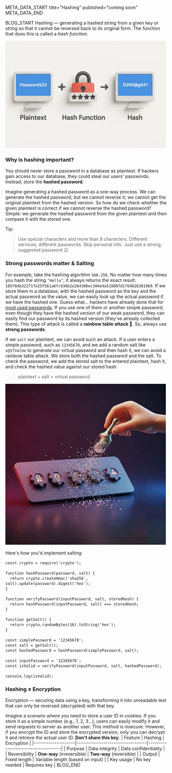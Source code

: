 META_DATA_START
title="Hashing"
published="coming soon"
META_DATA_END

BLOG_START
Hashing — generating a hashed string from a given key or string so that it cannot be reversed back to its original form. The function that does this is called a *hash function*.

![Plaintext to hash](https://raw.githubusercontent.com/akbarjorayev/blogs/main/blogs/hashing/photos/plaintext_to_hash.webp?w=500&h=333)

### Why is hashing important?
You should never store a password in a database as plaintext. If hackers gain access to our database, they could steal our users' passwords. Instead, store the **hashed password**.

Imagine generating a hashed password as a one-way process. We can generate the hashed password, but we cannot reverse it; we cannot get the original plaintext from the hashed version. So how do we check whether the given plaintext is correct if we cannot reverse the hashed password? Simple: we generate the hashed password from the given plaintext and then compare it with the stored one.

Tip:
> Use special characters and more than 8 characters. Different services, different passwords. Skip personal info. Just use a strong, suggested password 😉

### Strong passwords matter & Salting
For example, take the hashing algorithm `SHA-256`. No matter how many times you hash the string `"Hello"`, it always returns the exact result: `185f8db32271fe25f561a6fc938b2e264306ec304eda518007d1764826381969`. If we store them in a database, with the hashed password as the key and the actual password as the value, we can easily look up the actual password if we have the hashed one. Guess what... hackers have already done that for [most used passwords](https://en.wikipedia.org/wiki/Wikipedia:10,000_most_common_passwords). If you use one of them or another simple password, even though they have the hashed version of our weak password, they can easily find our password by its hashed version (they've already collected them). This type of attack is called a **rainbow table attack 🌈**. So, always use **strong passwords**.

If we `salt` our plaintext, we can avoid such an attack. If a user enters a simple password, such as `12345678`, and we add a random salt like `s@1TValUe` to generate our virtual password and then hash it, we can avoid a rainbow table attack. We store both the hashed password and the salt. To check the password, we add the stored salt to the entered plaintext, hash it, and check the hashed value against our stored hash.

> plaintext + salt = virtual password

![Salting a password](https://raw.githubusercontent.com/akbarjorayev/blogs/main/blogs/hashing/photos/password_salting.webp?w=500&h=500)

Here's how you'd implement salting:
```
const crypto = require('crypto');

function hashPassword(password, salt) {
  return crypto.createHmac('sha256', salt).update(password).digest('hex');
}

function verifyPassword(inputPassword, salt, storedHash) {
  return hashPassword(inputPassword, salt) === storedHash;
}

function getSalt() {
  return crypto.randomBytes(16).toString('hex');
}

const simplePassword = '12345678';
const salt = getSalt();
const hashedPassword = hashPassword(simplePassword, salt);

const inputPassword = '12345678';
const isValid = verifyPassword(inputPassword, salt, hashedPassword);

console.log(isValid);
```

### Hashing ≠ Encryption
Encryption — securing data using a key, transforming it into unreadable text that can only be reversed (decrypted) with that key.

Imagine a scenario where you need to store a user ID in cookies. If you store it as a simple number (e.g., 1, 2, 3...), users can easily modify it and send requests to server as another user. This method is insecure. However, if you encrypt the ID and store the encrypted version, only you can decrypt it and retrieve the actual user ID. **Don't share this key**.
| Feature            | Hashing                          | Encryption                         |
|--------------------|----------------------------------|------------------------------------|
| Purpose            | Data integrity                   | Data confidentiality               |
| Reversibility      | **One-way** (irreversible)       | **Two-way** (reversible)           |
| Output             | Fixed length                     | Variable length (based on input)   |
| Key usage          | No key needed                    | Requires key                       |
BLOG_END
